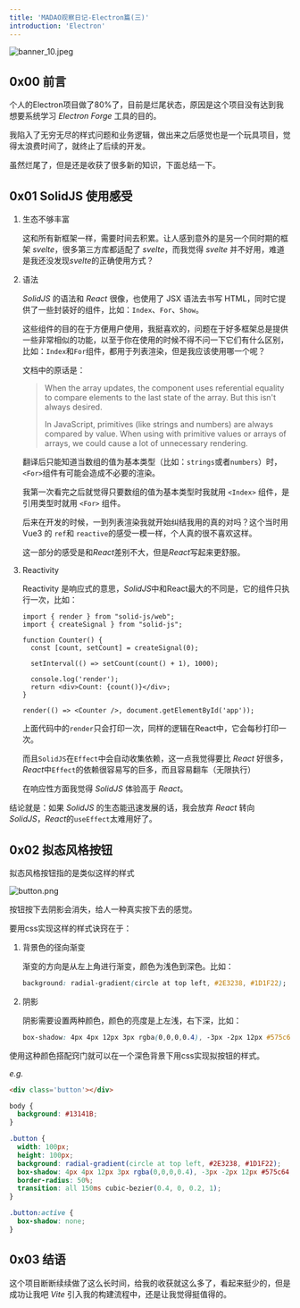 ```yaml
---
title: 'MADAO观察日记-Electron篇(三)'
introduction: 'Electron'
---
```


![banner_10.jpeg](/_next/upload/banner_10_1681380529882.jpeg "banner_10.jpeg")

## 0x00 前言

个人的Electron项目做了80%了，目前是烂尾状态，原因是这个项目没有达到我想要系统学习 *Electron Forge* 工具的目的。

我陷入了无穷无尽的样式问题和业务逻辑，做出来之后感觉也是一个玩具项目，觉得太浪费时间了，就终止了后续的开发。

虽然烂尾了，但是还是收获了很多新的知识，下面总结一下。

## 0x01 SolidJS 使用感受

1. 生态不够丰富

    这和所有新框架一样，需要时间去积累。让人感到意外的是另一个同时期的框架 *svelte*，很多第三方库都适配了 *svelte*，而我觉得 *svelte* 并不好用，难道是我还没发现*svelte*的正确使用方式？
    
2. 语法

    *SolidJS* 的语法和 *React* 很像，也使用了 JSX 语法去书写 HTML，同时它提供了一些封装好的组件，比如：`Index`、`For`、`Show`。
    
    这些组件的目的在于方便用户使用，我挺喜欢的，问题在于好多框架总是提供一些非常相似的功能，以至于你在使用的时候不得不问一下它们有什么区别，比如：`Index`和`For`组件，都用于列表渲染，但是我应该使用哪一个呢？
    
    文档中的原话是：
    
    > When the array updates, the <For> component uses referential equality to compare elements to the last state of the array. But this isn't always desired.
    > 
    > In JavaScript, primitives (like strings and numbers) are always compared by value. When using <For> with primitive values or arrays of arrays, we could cause a lot of unnecessary rendering. 
    
    翻译后只能知道当数组的值为基本类型（比如：`strings`或者`numbers`）时，`<For>`组件有可能会造成不必要的渲染。
    
    我第一次看完之后就觉得只要数组的值为基本类型时我就用 `<Index>` 组件，是引用类型时就用 `<For>` 组件。
    
    后来在开发的时候，一到列表渲染我就开始纠结我用的真的对吗？这个当时用 Vue3 的 `ref`和 `reactive`的感受一模一样，个人真的很不喜欢这样。
    
    
    这一部分的感受是和*React*差别不大，但是*React*写起来更舒服。
    
3. Reactivity
    
    Reactivity 是响应式的意思，*SolidJS*中和React最大的不同是，它的组件只执行一次，比如：
    
    ```tsx
    import { render } from "solid-js/web";
    import { createSignal } from "solid-js";

    function Counter() {
      const [count, setCount] = createSignal(0);

      setInterval(() => setCount(count() + 1), 1000);

      console.log('render');
      return <div>Count: {count()}</div>;
    }

    render(() => <Counter />, document.getElementById('app'));
    ```
    
    上面代码中的`render`只会打印一次，同样的逻辑在React中，它会每秒打印一次。
    
    而且`SolidJS`在`Effect`中会自动收集依赖，这一点我觉得要比 *React* 好很多，*React*中`Effect`的依赖很容易写的巨多，而且容易翻车（无限执行）
    
    在响应性方面我觉得 *SolidJS* 体验高于 *React*。
    
结论就是：如果 *SolidJS* 的生态能迅速发展的话，我会放弃 *React* 转向 *SolidJS*，*React*的`useEffect`太难用好了。
    
    
## 0x02 拟态风格按钮

    
拟态风格按钮指的是类似这样的样式
    

![button.png](/_next/upload/button_1681377946990.png "button.png")
    
按钮按下去阴影会消失，给人一种真实按下去的感觉。
    
要用css实现这样的样式诀窍在于：
    
1. 背景色的径向渐变
    
    渐变的方向是从左上角进行渐变，颜色为浅色到深色。比如：
    
    ```css
    background: radial-gradient(circle at top left, #2E3238, #1D1F22);
    ```
    
2. 阴影
    
    阴影需要设置两种颜色，颜色的亮度是上左浅，右下深，比如：
    
    ```css
    box-shadow: 4px 4px 12px 3px rgba(0,0,0,0.4), -3px -2px 12px #575c64; 
    ```
    
使用这种颜色搭配窍门就可以在一个深色背景下用css实现拟按钮的样式。
    
*e.g.*
    
```html
<div class='button'></div>
```
    
```css
body {
  background: #13141B;
}

.button {
  width: 100px;
  height: 100px;
  background: radial-gradient(circle at top left, #2E3238, #1D1F22);
  box-shadow: 4px 4px 12px 3px rgba(0,0,0,0.4), -3px -2px 12px #575c64; 
  border-radius: 50%;
  transition: all 150ms cubic-bezier(0.4, 0, 0.2, 1);
}

.button:active {
  box-shadow: none;
}
```
    
## 0x03 结语
    
这个项目断断续续做了这么长时间，给我的收获就这么多了，看起来挺少的，但是成功让我吧 *Vite* 引入我的构建流程中，还是让我觉得挺值得的。
    